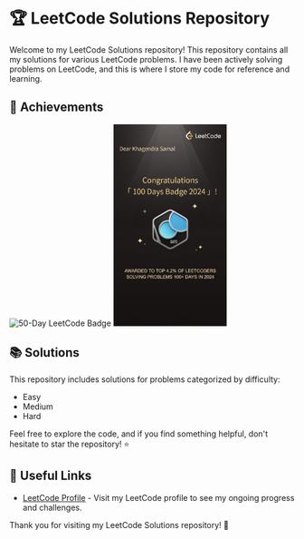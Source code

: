 # 🏆 LeetCode Solutions Repository

Welcome to my LeetCode Solutions repository! This repository contains all my solutions for various LeetCode problems. I have been actively solving problems on LeetCode, and this is where I store my code for reference and learning.

## 🌟 Achievements

<img src="./50daysbadgeleetcode.png" alt="50-Day LeetCode Badge" width="200"/>
<img src="./100 days leetcode.png" alt="100-Day LeetCode Badge" width="200"/>

## 📚 Solutions
This repository includes solutions for problems categorized by difficulty:
- Easy
- Medium
- Hard

Feel free to explore the code, and if you find something helpful, don't hesitate to star the repository! ⭐

## 🔗 Useful Links
- [LeetCode Profile](https://leetcode.com/u/khagendra_samal_1/) - Visit my LeetCode profile to see my ongoing progress and challenges.

Thank you for visiting my LeetCode Solutions repository! 🚀
